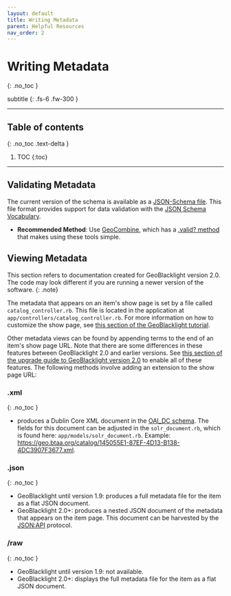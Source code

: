 ```yaml
---
layout: default
title: Writing Metadata
parent: Helpful Resources
nav_order: 2
---
```


# Writing Metadata
{: .no_toc }

subtitle
{: .fs-6 .fw-300 }

---
## Table of contents
{: .no_toc .text-delta }

1. TOC
{:toc}

---

## Validating Metadata

The current version of the schema is available as a [JSON-Schema file](https://github.com/geoblacklight/geoblacklight/tree/main/schema). This file format provides support for data validation with the [JSON Schema Vocabulary](http://json-schema.org).

* **Recommended Method**: Use [GeoCombine](https://github.com/OpenGeoMetadata/GeoCombine), which has a [.valid? method](http://www.rubydoc.info/gems/geo_combine/0.1.0/GeoCombine/Geoblacklight#valid%3F-instance_method) that makes using these tools simple.

## Viewing Metadata

This section refers to documentation created for GeoBlacklight version 2.0. The code may look different if you are running a newer version of the software.
{: .note}

The metadata that appears on an item's show page is set by a file called `catalog_controller.rb`. This file is located in the application at `app/controllers/catalog_controller.rb`. For more information on how to customize the show page, see [this section of the GeoBlacklight tutorial](https://geoblacklight.org/tutorial/2015/02/09/customize-your-application.html#customize-metadata-shown).

Other metadata views can be found by appending terms to the end of an item's show page URL. Note that there are some differences in these features between GeoBlacklight 2.0 and earlier versions. See [this section of the upgrade guide to GeoBlacklight version 2.0](https://github.com/geoblacklight/geoblacklight/wiki/GeoBlacklight-2.0-Upgrade-Guide#update-catalogcontroller) to enable all of these features. The following methods involve adding an extension to the show page URL:

### .xml
{: .no_toc }

* produces a Dublin Core XML document in the [OAI_DC schema](https://www.openarchives.org/OAI/2.0/oai_dc.xsd). The fields for this document can be adjusted in the `solr_document.rb`, which is found here: `app/models/solr_document.rb`. Example: https://geo.btaa.org/catalog/145055E1-87EF-4D13-B138-4DC3907F3677.xml.

### .json
{: .no_toc }

* GeoBlacklight until version 1.9: produces a full metadata file for the item as a flat JSON document.
* GeoBlacklight 2.0+: produces a nested JSON document of the metadata that appears on the item page. This document can be harvested by the [JSON:API](https://jsonapi.org/) protocol.

### /raw
{: .no_toc }

* GeoBlacklight until version 1.9: not available.
* GeoBlacklight 2.0+: displays the full metadata file for the item as a flat JSON document.
